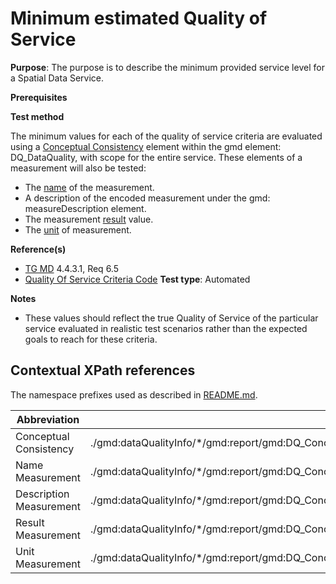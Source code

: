 # Minimum estimated Quality of Service 

**Purpose**: The purpose is to describe the minimum provided service level for a Spatial Data Service.

**Prerequisites**

**Test method**

The minimum values for each of the quality of service criteria are evaluated using a [Conceptual Consistency](#conceptualConsistency) element within the gmd element: DQ_DataQuality, with scope for the entire service.
These elements of a measurement will also be tested:

* The [name](#nameMeasurement) of the measurement.
* A description of the encoded measurement under the gmd: measureDescription element.
* The measurement [result](#resultMeasurement) value.
* The [unit](#) of measurement.

**Reference(s)**

* [TG MD](http://inspire.ec.europa.eu/id/ats/metadata/2.0/sds-interoperable/README#ref_TG_MD) 4.4.3.1, Req 6.5
* [Quality Of Service Criteria Code](http://inspire.ec.europa.eu/metadatacodelist/QualityOfServiceCriteriaCode)
**Test type**: Automated

**Notes**

* These values should reflect the true Quality of Service of the particular service evaluated in realistic test scenarios rather than the expected goals to reach for these criteria. 

## Contextual XPath references

The namespace prefixes used as described in [README.md](README.md#namespaces).

Abbreviation                                               |  XPath expression
---------------------------------------------------------- | -------------------------------------------------------------------------
<a name="conceptualConsistency"></a> Conceptual Consistency | ./gmd:dataQualityInfo/\*/gmd:report/gmd:DQ_ConceptualConsistency
<a name="nameMeasurement"></a> Name Measurement | ./gmd:dataQualityInfo/\*/gmd:report/gmd:DQ_ConceptualConsistency/gmd:nameOfMeasure/gmd:Anchor/@xlink:href='http://inspire.ec.europa.eu/metadatacodelist/QualityOfServiceCriteriaCode'
<a name="descriptionMeasurement"></a> Description Measurement | ./gmd:dataQualityInfo/\*/gmd:report/gmd:DQ_ConceptualConsistency/gmd:measureDescription
<a name="resultMeasurement"></a> Result Measurement | ./gmd:dataQualityInfo/\*/gmd:report/gmd:DQ_ConceptualConsistency/gmd:result/gmd:DQ_QuantitativeResult
<a name="unitMeasurement"></a> Unit Measurement | ./gmd:dataQualityInfo/\*/gmd:report/gmd:DQ_ConceptualConsistency/gmd:valueUnit
